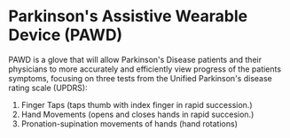 # Parkinson's Assistive Wearable Device (PAWD)
PAWD is a glove that will allow Parkinson's Disease patients and their physicians to more accurately and efficiently view progress of the patients symptoms, focusing on three tests from the Unified Parkinson's disease rating scale (UPDRS):

1. Finger Taps (taps thumb with index finger in rapid succession.)
2. Hand Movements (opens and closes hands in rapid succesion.)
3. Pronation-supination movements of hands (hand rotations)
